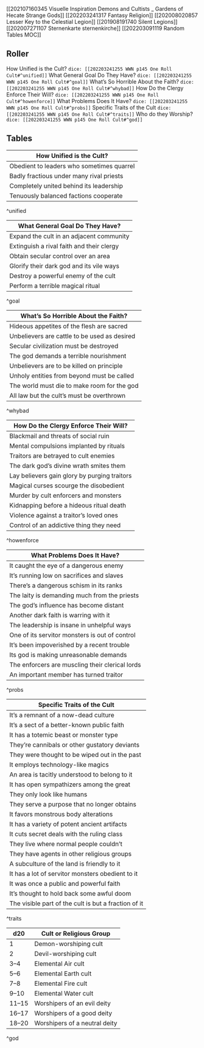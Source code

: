 [[202107160345 Visuelle Inspiration Demons and Cultists _ Gardens of Hecate Strange Gods]]
[[202203241317 Fantasy Religion]]
[[202008020857 Lesser Key to the Celestial Legion]]
[[201908191740 Silent Legions]]
[[202007271107 Sternenkarte sternenkirche]]
[[202203091119 Random Tables MOC]]

## Roller
How Unified is the Cult? `dice: [[202203241255 WWN p145 One Roll Cult#^unified]]`
What General Goal Do They Have? `dice: [[202203241255 WWN p145 One Roll Cult#^goal]]`
What’s So Horrible About the Faith? `dice: [[202203241255 WWN p145 One Roll Cult#^whybad]]`
How Do the Clergy Enforce Their Will? `dice: [[202203241255 WWN p145 One Roll Cult#^howenforce]]`
What Problems Does It Have? `dice: [[202203241255 WWN p145 One Roll Cult#^probs]]`
Specific Traits of the Cult `dice: [[202203241255 WWN p145 One Roll Cult#^traits]]`
Who do they Worship? `dice: [[202203241255 WWN p145 One Roll Cult#^god]]`
## Tables
| How Unified is the Cult?                  |
| ----------------------------------------- |
| Obedient to leaders who sometimes quarrel |
| Badly fractious under many rival priests  |
| Completely united behind its leadership   |
| Tenuously balanced factions cooperate     |
^unified


| What General Goal Do They Have?           |
| ----------------------------------------- |
| Expand the cult in an adjacent community  |
| Extinguish a rival faith and their clergy |
| Obtain secular control over an area       |
| Glorify their dark god and its vile ways  |
| Destroy a powerful enemy of the cult      |
| Perform a terrible magical ritual         |
^goal

| What’s So Horrible About the Faith?          |
| -------------------------------------------- |
| Hideous appetites of the flesh are sacred    |
| Unbelievers are cattle to be used as desired |
| Secular civilization must be destroyed       |
| The god demands a terrible nourishment       |
| Unbelievers are to be killed on principle    |
| Unholy entities from beyond must be called   |
| The world must die to make room for the god  |
| All law but the cult’s must be overthrown    |
^whybad


| How Do the Clergy Enforce Their Will?        |
| -------------------------------------------- |
| Blackmail and threats of social ruin         |
| Mental compulsions implanted by rituals      |
| Traitors are betrayed to cult enemies        |
| The dark god’s divine wrath smites them      |
| Lay believers gain glory by purging traitors |
| Magical curses scourge the disobedient       |
| Murder by cult enforcers and monsters        |
| Kidnapping before a hideous ritual death     |
| Violence against a traitor’s loved ones      |
| Control of an addictive thing they need      |
^howenforce


| What Problems Does It Have?                     |
| ----------------------------------------------- |
| It caught the eye of a dangerous enemy          |
| It’s running low on sacrifices and slaves       |
| There’s a dangerous schism in its ranks         |
| The laity is demanding much from the priests    |
| The god’s influence has become distant          |
| Another dark faith is warring with it           |
| The leadership is insane in unhelpful ways      |
| One of its servitor monsters is out of control  |
| It’s been impoverished by a recent trouble      |
| Its god is making unreasonable demands          |
| The enforcers are muscling their clerical lords |
|An important member has turned traitor|
^probs

| Specific Traits of the Cult                          |
| ---------------------------------------------------- |
| It’s a remnant of a now-dead culture                 |
| It’s a sect of a better-known public faith           |
| It has a totemic beast or monster type               |
| They’re cannibals or other gustatory deviants        |
| They were thought to be wiped out in the past        |
| It employs technology-like magics                    |
| An area is tacitly understood to belong to it        |
| It has open sympathizers among the great             |
| They only look like humans                           |
| They serve a purpose that no longer obtains          |
| It favors monstrous body alterations                 |
| It has a variety of potent ancient artifacts         |
| It cuts secret deals with the ruling class           |
| They live where normal people couldn’t               |
| They have agents in other religious groups           |
| A subculture of the land is friendly to it           |
| It has a lot of servitor monsters obedient to it     |
| It was once a public and powerful faith              |
| It’s thought to hold back some awful doom            |
| The visible part of the cult is but a fraction of it |
^traits

| d20   | Cult or Religious Group       |
| ----- | ----------------------------- |
| 1     | Demon-worshiping cult         |
| 2     | Devil-worshiping cult         |
| 3–4   | Elemental Air cult            |
| 5–6   | Elemental Earth cult          |
| 7–8   | Elemental Fire cult           |
| 9–10  | Elemental Water cult          |
| 11–15 | Worshipers of an evil deity   |
| 16–17 | Worshipers of a good deity    |
| 18–20 | Worshipers of a neutral deity |
^god